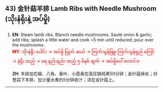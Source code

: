 ## 43) 金针菇羊排 Lamb Ribs with Needle Mushroom (သိုးနံရိုးနဲ့ အပ်မှို)

1. **EN**: Steam lamb ribs. Blanch needle mushrooms. Sauté onion & garlic; add ribs; splash a little water and cook ~5 min until reduced; pour over the mushrooms.  
<span style="color:red">   **MY**: သိုးနံရိုး ပေါင်း → အပ်မှို ပြုတ် ဆယ် → ကြက်သွန်ဖြူ၊ ကြက်သွန်ရှည် ကြော် → နံရိုး ထည့် → ရေ နည်းနည်း ထည့် ၅ မိနစ် ချက် → အပ်မှိုပေါ် လောင်း။  </span>

   **ZH**: 羊排加花椒、八角、香叶、小茴香在高压锅炖煮50分钟；金针菇焯水；炒葱蒜下羊排，加少量水煮约5分钟收汁；浇在金针菇上。

---

<a id="r44"></a>
